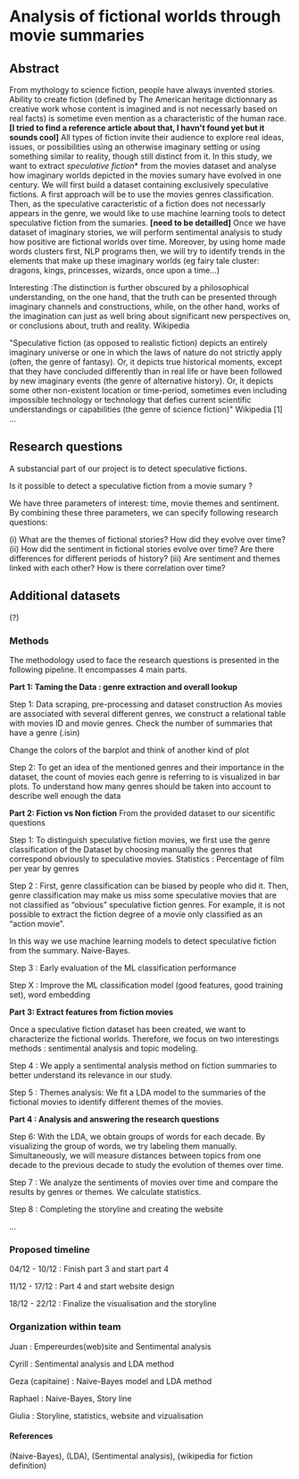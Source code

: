 # Analysis of fictional worlds through movie summaries

## Abstract
From mythology to science fiction, people have always invented stories. Ability to create fiction (defined by The American heritage dictionnary as creative work whose content is imagined and is not necessarly based on real facts) is sometime even mention as a characteristic of the human race. **[I tried to find a reference article about that, I havn't found yet but it sounds cool]** 
All types of fiction invite their audience to explore real ideas, issues, or possibilities using an otherwise imaginary setting or using something similar to reality, though still distinct from it. In this study, we want to extract _speculative fiction_* from the movies dataset and analyse how imaginary worlds depicted in the movies sumary have evolved in one century. 
We will first build a dataset containing exclusively speculative fictions. A first approach will be to use the movies genres classification. Then, as the speculative caracteristic of a fiction does not necessarly appears in the genre,  we would like to use machine learning tools to detect speculative fiction from the sumaries. **[need to be detailled]**
Once we have dataset of imaginary stories, we will perform sentimental analysis to study how positive are fictional worlds over time. Moreover, by using home made words clusters first, NLP programs then, we will try to identify trends in the elements that make up these imaginary worlds
(eg fairy tale cluster: dragons, kings, princesses, wizards, once upon a time...)
 

Interesting :The distinction is further obscured by a philosophical understanding, on the one hand, that the truth can be presented through imaginary channels and constructions, while, on the other hand, works of the imagination can just as well bring about significant new perspectives on, or conclusions about, truth and reality. Wikipedia




"Speculative fiction (as opposed to realistic fiction) depicts an entirely imaginary universe or one in which the laws of nature do not strictly apply (often, the genre of fantasy). Or, it depicts true historical moments, except that they have concluded differently than in real life or have been followed by new imaginary events (the genre of alternative history). Or, it depicts some other non-existent location or time-period, sometimes even including impossible technology or technology that defies current scientific understandings or capabilities (the genre of science fiction)" Wikipedia [1]
...

## Research questions

A substancial part of our project is to detect speculative fictions.

Is it possible to detect a speculative fiction from a movie sumary ? 

We have three parameters of interest: time, movie themes and sentiment. By combining these three parameters, we can specify following research questions:

(i) What are the themes of fictional stories? How did they evolve over time?
(ii) How did the sentiment in fictional stories evolve over time? Are there differences for different periods of history?
(iii) Are sentiment and themes linked with each other? How is there correlation over time?



## Additional datasets
(?)

### Methods
The methodology used to face the research questions is presented in the following pipeline. It encompasses 4 main parts.

**Part 1: Taming the Data : genre extraction and overall lookup**

Step 1: Data scraping, pre-processing and dataset construction 
As movies are associated with several different genres, we construct a relational table with movies ID and movie genres. 
Check the number of summaries that have a genre  (.isin)

Change the colors of the barplot and think of another kind of plot 

Step 2: To get an idea of the mentioned genres and their importance in the dataset, the count of movies each genre is referring to is visualized in bar plots. To understand how many genres should be taken into account to describe well enough the data 



**Part 2: Fiction vs Non fiction**
From the provided dataset to our sicentific questions

Step 1: To distinguish speculative fiction movies, we first use the genre classification of the Dataset by choosing manually the genres that correspond obviously to speculative movies.
Statistics : Percentage of film per year by genres 

Step 2 : First, genre classification can be biased by people who did it. Then, genre classification may make us miss some speculative movies that are not classified as “obvious” speculative fiction genres. For example, it is not possible to extract the fiction degree of a movie only classified as an “action movie”. 

In this way we use machine learning models to detect speculative fiction from the summary. 
Naive-Bayes.  

Step 3 : Early evaluation of the ML classification performance

Step X : Improve the ML classification model (good features, good training set), word embedding
		

**Part 3: Extract features from fiction movies**

Once a speculative fiction dataset has been created, we want to characterize the fictional worlds. Therefore, we focus on two interestings methods : sentimental analysis and topic modeling.

Step 4 : We apply a sentimental analysis method on fiction summaries to better understand its relevance in our study.

Step 5 : Themes analysis: We fit a LDA model to the summaries of the fictional movies to identify different themes of the movies. 




**Part 4 : Analysis and answering the research questions**

Step 6: With the LDA, we obtain groups of words for each decade. By visualizing the group of words, we try labeling them manually. Simultaneously, we will measure distances between topics from one decade to the previous decade to study the evolution of themes over time. 

Step 7 : We analyze the sentiments of movies over time and compare the results by genres or themes.  We calculate statistics. 

Step 8 : Completing the storyline and creating the website 

...

### Proposed timeline

04/12 - 10/12 : Finish part 3 and start part 4

11/12 - 17/12 : Part 4 and start website design

18/12 - 22/12 : Finalize the visualisation and the storyline

### Organization within team

Juan  : Empereurdes(web)site and Sentimental analysis

Cyrill : Sentimental analysis and LDA method

Geza (capitaine) : Naive-Bayes model and LDA method

Raphael : Naive-Bayes, Story line

Giulia : Storyline, statistics, website and vizualisation


#### References

(Naive-Bayes), (LDA), (Sentimental analysis), (wikipedia for fiction definition)
